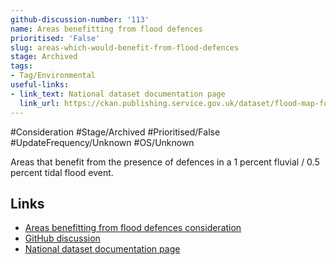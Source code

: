```yaml
---
github-discussion-number: '113'
name: Areas benefitting from flood defences
prioritised: 'False'
slug: areas-which-would-benefit-from-flood-defences
stage: Archived
tags:
- Tag/Environmental
useful-links:
- link_text: National dataset documentation page
  link_url: https://ckan.publishing.service.gov.uk/dataset/flood-map-for-planning-rivers-and-sea-areas-benefiting-from-defences
---
```


#Consideration #Stage/Archived #Prioritised/False #UpdateFrequency/Unknown #OS/Unknown

Areas that benefit from the presence of defences in a 1 percent fluvial / 0.5 percent tidal flood event.

## Links

* [Areas benefitting from flood defences consideration](https://design.planning.data.gov.uk/planning-consideration/areas-which-would-benefit-from-flood-defences)
* [GitHub discussion](https://github.com/digital-land/data-standards-backlog/discussions/113)
* [National dataset documentation page](https://ckan.publishing.service.gov.uk/dataset/flood-map-for-planning-rivers-and-sea-areas-benefiting-from-defences)